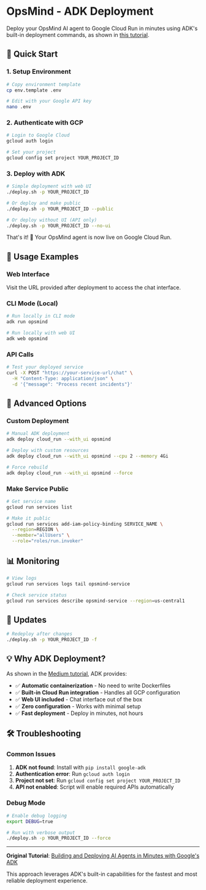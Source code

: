 # OpsMind - ADK Deployment

Deploy your OpsMind AI agent to Google Cloud Run in minutes using ADK's built-in deployment commands, as shown in [this tutorial](https://timtech4u.medium.com/building-and-deploying-ai-agents-in-minutes-with-googles-adk-part-1-abbf2ed43486).

## 🚀 Quick Start

### 1. Setup Environment

```bash
# Copy environment template
cp env.template .env

# Edit with your Google API key
nano .env
```

### 2. Authenticate with GCP

```bash
# Login to Google Cloud
gcloud auth login

# Set your project
gcloud config set project YOUR_PROJECT_ID
```

### 3. Deploy with ADK

```bash
# Simple deployment with web UI
./deploy.sh -p YOUR_PROJECT_ID

# Or deploy and make public
./deploy.sh -p YOUR_PROJECT_ID --public

# Or deploy without UI (API only)
./deploy.sh -p YOUR_PROJECT_ID --no-ui
```

That's it! 🎉 Your OpsMind agent is now live on Google Cloud Run.

## 📱 Usage Examples

### Web Interface
Visit the URL provided after deployment to access the chat interface.

### CLI Mode (Local)
```bash
# Run locally in CLI mode
adk run opsmind

# Run locally with web UI
adk web opsmind
```

### API Calls
```bash
# Test your deployed service
curl -X POST "https://your-service-url/chat" \
  -H "Content-Type: application/json" \
  -d '{"message": "Process recent incidents"}'
```

## 🔧 Advanced Options

### Custom Deployment
```bash
# Manual ADK deployment
adk deploy cloud_run --with_ui opsmind

# Deploy with custom resources
adk deploy cloud_run --with_ui opsmind --cpu 2 --memory 4Gi

# Force rebuild
adk deploy cloud_run --with_ui opsmind --force
```

### Make Service Public
```bash
# Get service name
gcloud run services list

# Make it public
gcloud run services add-iam-policy-binding SERVICE_NAME \
  --region=REGION \
  --member="allUsers" \
  --role="roles/run.invoker"
```

## 📊 Monitoring

```bash
# View logs
gcloud run services logs tail opsmind-service

# Check service status
gcloud run services describe opsmind-service --region=us-central1
```

## 🔄 Updates

```bash
# Redeploy after changes
./deploy.sh -p YOUR_PROJECT_ID -f
```

## 💡 Why ADK Deployment?

As shown in the [Medium tutorial](https://timtech4u.medium.com/building-and-deploying-ai-agents-in-minutes-with-googles-adk-part-1-abbf2ed43486), ADK provides:

- ✅ **Automatic containerization** - No need to write Dockerfiles
- ✅ **Built-in Cloud Run integration** - Handles all GCP configuration
- ✅ **Web UI included** - Chat interface out of the box
- ✅ **Zero configuration** - Works with minimal setup
- ✅ **Fast deployment** - Deploy in minutes, not hours

## 🛠️ Troubleshooting

### Common Issues

1. **ADK not found**: Install with `pip install google-adk`
2. **Authentication error**: Run `gcloud auth login` 
3. **Project not set**: Run `gcloud config set project YOUR_PROJECT_ID`
4. **API not enabled**: Script will enable required APIs automatically

### Debug Mode

```bash
# Enable debug logging
export DEBUG=true

# Run with verbose output
./deploy.sh -p YOUR_PROJECT_ID --force
```

---

**Original Tutorial**: [Building and Deploying AI Agents in Minutes with Google's ADK](https://timtech4u.medium.com/building-and-deploying-ai-agents-in-minutes-with-googles-adk-part-1-abbf2ed43486)

This approach leverages ADK's built-in capabilities for the fastest and most reliable deployment experience. 
